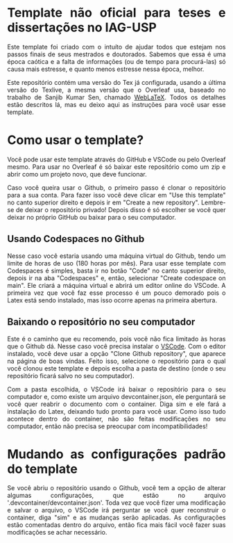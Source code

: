 <div align="justify">

# Template não oficial para teses e dissertações no IAG-USP

Este template foi criado com o intuíto de ajudar todos que estejam nos passos finais de seus mestrados e doutorados. Sabemos que essa é uma época caótica e a falta de informações (ou de tempo para procurá-las) só causa mais estresse, e quanto menos estresse nessa época, melhor.

Este repositório contém uma versão do Tex já configurada, usando a última versão do Texlive, a mesma versão que o Overleaf usa, baseado no trabalho de Sanjib Kumar Sen, chamado [WebLaTeX](https://github.com/sanjib-sen/WebLaTex). Todos os detalhes estão descritos lá, mas eu deixo aqui as instruções para você usar esse template.

# Como usar o template?
Você pode usar este template através do GitHub e VSCode ou pelo Overleaf mesmo. Para usar no Overleaf é só baixar este repositório como um zip e abrir como um projeto novo, que deve funcionar.

Caso você queira usar o Github, o primeiro passo é clonar o repositório para a sua conta. Para fazer isso você deve clicar em "Use this template" no canto superior direito e depois ir em "Create a new repository". Lembre-se de deixar o repositório privado! Depois disso é só escolher se você quer deixar no próprio GitHub ou baixar para o seu computador.

## Usando Codespaces no Github
Nesse caso você estaria usando uma máquina virtual do Github, tendo um limite de horas de uso (180 horas por mês). Para usar esse template com Codespaces é simples, basta ir no botão "Code" no canto superior direito, depois ir na aba "Codespaces" e, então, selecionar "Create codespace on main". Ele criará a máquina virtual e abrirá um editor online do VSCode. A primeira vez que você faz esse processo é um pouco demorado pois o Latex está sendo instalado, mas isso ocorre apenas na primeira abertura.

## Baixando o repositório no seu computador
Este é o caminho que eu recomendo, pois você não fica limitado às horas que o Github dá. Nesse caso você precisa instalar o [VSCode](https://code.visualstudio.com/). Com o editor instalado, você deve usar a opção "Clone Github repository", que aparece na página de boas vindas. Feito isso, selecione o repositório para o qual você clonou este template e depois escolha a pasta de destino (onde o seu repositório ficará salvo no seu computador).

Com a pasta escolhida, o VSCode irá baixar o repositório para o seu computador e, como existe um arquivo devcontainer.json, ele perguntará se você quer reabrir o documento com o container. Diga sim e ele fará a instalação do Latex, deixando tudo pronto para você usar. Como isso tudo acontece dentro do container, não são feitas modificações no seu computador, então não precisa se preocupar com incompatibilidades!

# Mudando as configurações padrão do template
Se você abriu o repositório usando o Github, você tem a opção de alterar algumas configurações, que estão no arquivo '.devcontainer/devcontainer.json'. Toda vez que você fizer uma modificação e salvar o arquivo, o VSCode irá perguntar se você quer reconstruir o container, diga "sim" e as mudanças serão aplicadas. As configurações estão comentadas dentro do arquivo, então fica mais fácil você fazer suas modificações se achar necessário.

